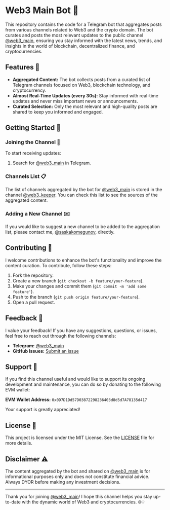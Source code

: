 # Web3 Main Bot 🚀

This repository contains the code for a Telegram bot that aggregates posts from various channels related to Web3 and the crypto domain. The bot curates and posts the most relevant updates to the public channel [@web3_main](https://t.me/web3_main), ensuring you stay informed with the latest news, trends, and insights in the world of blockchain, decentralized finance, and cryptocurrencies.

## Features 🌟

- **Aggregated Content:** The bot collects posts from a curated list of Telegram channels focused on Web3, blockchain technology, and cryptocurrency.
- **Almost Real-Time Updates (every 30s):** Stay informed with real-time updates and never miss important news or announcements.
- **Curated Selection:** Only the most relevant and high-quality posts are shared to keep you informed and engaged.

## Getting Started 🚀

### Joining the Channel 📲

To start receiving updates:

1. Search for [@web3_main](https://t.me/web3_main) in Telegram.

### Channels List 📋

The list of channels aggregated by the bot for [@web3_main](https://t.me/web3_main) is stored in the channel [@web3_keeper](https://t.me/web3_keeper). You can check this list to see the sources of the aggregated content.

### Adding a New Channel ✉️

If you would like to suggest a new channel to be added to the aggregation list, please contact me, [@saskakomegunov](https://t.me/saskakomegunov), directly.

## Contributing 🤝

I welcome contributions to enhance the bot's functionality and improve the content curation. To contribute, follow these steps:

1. Fork the repository.
2. Create a new branch (`git checkout -b feature/your-feature`).
3. Make your changes and commit them (`git commit -m 'add some feature'`).
4. Push to the branch (`git push origin feature/your-feature`).
5. Open a pull request.

## Feedback 💬

I value your feedback! If you have any suggestions, questions, or issues, feel free to reach out through the following channels:

- **Telegram:** [@web3_main](https://t.me/web3_main)
- **GitHub Issues:** [Submit an issue](https://github.com/sakomg/telegram-web3-aggregator/issues)

## Support 💖

If you find this channel useful and would like to support its ongoing development and maintenance, you can do so by donating to the following EVM wallet:

**EVM Wallet Address:** `0x0D7D1Dd57D03872298236403d8d5d7A78135d417`

Your support is greatly appreciated!

## License 📜

This project is licensed under the MIT License. See the [LICENSE](LICENSE) file for more details.

## Disclaimer ⚠️

The content aggregated by the bot and shared on [@web3_main](https://t.me/web3_main) is for informational purposes only and does not constitute financial advice. Always DYOR before making any investment decisions.

---

Thank you for joining [@web3_main](https://t.me/web3_main)! I hope this channel helps you stay up-to-date with the dynamic world of Web3 and cryptocurrencies. 🌐💡
